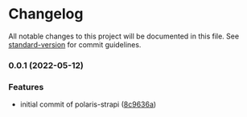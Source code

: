 # Changelog

All notable changes to this project will be documented in this file. See [standard-version](https://github.com/conventional-changelog/standard-version) for commit guidelines.

### 0.0.1 (2022-05-12)


### Features

* initial commit of polaris-strapi ([8c9636a](https://github.com/strapify/polaris-strapi/commit/8c9636aa13c571c4d2f6c81480436a30c2ee5048))
